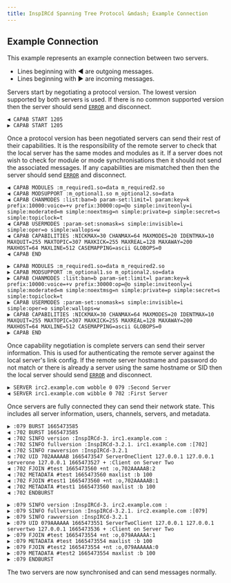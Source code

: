 ```yaml
---
title: InspIRCd Spanning Tree Protocol &mdash; Example Connection
---
```


## Example Connection

This example represents an example connection between two servers.

- Lines beginning with ◀️ are outgoing messages.
- Lines beginning with ▶️ are incoming messages.

Servers start by negotiating a protocol version. The lowest version supported by both servers is used. If there is no common supported version then the server should send [`ERROR`](/server/messages/error) and disconnect.

```plaintext
◀️ CAPAB START 1205
▶️ CAPAB START 1205
```

Once a protocol version has been negotiated servers can send their rest of their capabilities. It is the responsibility of the remote server to check that the local server has the same modes and modules as it. If a server does not wish to check for module or mode synchronisations then it should not send the associated messages. If any capabilities are mismatched then then the server should send [`ERROR`](/server/messages/error) and disconnect.

```plaintext
◀️ CAPAB MODULES :m_required1.so=data m_required2.so
◀️ CAPAB MODSUPPORT :m_optional1.so m_optional2.so=data
◀️ CAPAB CHANMODES :list:ban=b param-set:limit=l param:key=k prefix:10000:voice=+v prefix:30000:op=@o simple:inviteonly=i simple:moderated=m simple:noextmsg=n simple:private=p simple:secret=s simple:topiclock=t
◀️ CAPAB USERMODES :param-set:snomask=s simple:invisible=i simple:oper=o simple:wallops=w
◀️ CAPAB CAPABILITIES :NICKMAX=30 CHANMAX=64 MAXMODES=20 IDENTMAX=10 MAXQUIT=255 MAXTOPIC=307 MAXKICK=255 MAXREAL=128 MAXAWAY=200 MAXHOST=64 MAXLINE=512 CASEMAPPING=ascii GLOBOPS=0
◀️ CAPAB END

▶️ CAPAB MODULES :m_required1.so=data m_required2.so
▶️ CAPAB MODSUPPORT :m_optional1.so m_optional2.so=data
▶️ CAPAB CHANMODES :list:ban=b param-set:limit=l param:key=k prefix:10000:voice=+v prefix:30000:op=@o simple:inviteonly=i simple:moderated=m simple:noextmsg=n simple:private=p simple:secret=s simple:topiclock=t
▶️ CAPAB USERMODES :param-set:snomask=s simple:invisible=i simple:oper=o simple:wallops=w
▶️ CAPAB CAPABILITIES :NICKMAX=30 CHANMAX=64 MAXMODES=20 IDENTMAX=10 MAXQUIT=255 MAXTOPIC=307 MAXKICK=255 MAXREAL=128 MAXAWAY=200 MAXHOST=64 MAXLINE=512 CASEMAPPING=ascii GLOBOPS=0
▶️ CAPAB END
```

Once capability negotiation is complete servers can send their server information. This is used for authenticating the remote server against the local server's link config. If the remote server hostname and password do not match or there is already a server using the same hostname or SID then the local server should send [`ERROR`](/server/messages/error) and disconnect.

```plaintext
▶️ SERVER irc2.example.com wobble 0 079 :Second Server
◀️ SERVER irc1.example.com wibble 0 702 :First Server
```

Once servers are fully connected they can send their network state. This includes all server information, users, channels, servers, and metadata.

```plaintext
▶️ :079 BURST 1665473585
◀️ :702 BURST 1665473585
◀️ :702 SINFO version :InspIRCd-3. irc1.example.com :
◀️ :702 SINFO fullversion :InspIRCd-3.2.1. irc1.example.com :[702]
◀️ :702 SINFO rawversion :InspIRCd-3.2.1
◀️ :702 UID 702AAAAAB 1665473547 ServerOneClient 127.0.0.1 127.0.0.1 serverone 127.0.0.1 1665473527 + :Client on Server Two
◀️ :702 FJOIN #test 1665473560 +nt :o,702AAAAAB:2
◀️ :702 METADATA #test 1665473560 maxlist :b 100
◀️ :702 FJOIN #test1 1665473560 +nt :o,702AAAAAB:1
◀️ :702 METADATA #test1 1665473560 maxlist :b 100
◀️ :702 ENDBURST

▶️ :079 SINFO version :InspIRCd-3. irc2.example.com :
▶️ :079 SINFO fullversion :InspIRCd-3.2.1. irc2.example.com :[079]
▶️ :079 SINFO rawversion :InspIRCd-3.2.1
▶️ :079 UID 079AAAAAA 1665473551 ServerTwoClient 127.0.0.1 127.0.0.1 servertwo 127.0.0.1 1665473536 + :Client on Server Two
▶️ :079 FJOIN #test 1665473554 +nt :o,079AAAAAA:1
▶️ :079 METADATA #test 1665473554 maxlist :b 100
▶️ :079 FJOIN #test2 1665473554 +nt :o,079AAAAAA:0
▶️ :079 METADATA #test2 1665473554 maxlist :b 100
▶️ :079 ENDBURST
```

The two servers are now synchronised and can send messages normally.
